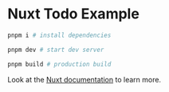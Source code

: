 # Nuxt Todo Example

```bash
pnpm i # install dependencies

pnpm dev # start dev server

pnpm build # production build
```

Look at the [Nuxt documentation](https://nuxt.com/docs/getting-started/introduction) to learn more.
